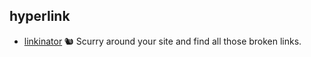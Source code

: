 ## hyperlink

- [linkinator](https://github.com/JustinBeckwith/linkinator) 🐿 Scurry around your site and find all those broken links. 